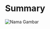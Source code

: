# Summary

![Nama Gambar]([gambar.jpg](https://github.com/dystaSatria/Deep-Learning/blob/main/Supervised%20Machine%20Learning%3A%20Regression%20and%20Classification/Regression.png)https://github.com/dystaSatria/Deep-Learning/blob/main/Supervised%20Machine%20Learning%3A%20Regression%20and%20Classification/Regression.png)
